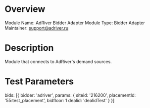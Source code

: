 # Overview

Module Name: AdRiver Bidder Adapter
Module Type: Bidder Adapter
Maintainer: support@adriver.ru

# Description

Module that connects to AdRiver's demand sources.

# Test Parameters

bids: [{
   bidder: 'adriver',
      params: {
          siteid: '216200',
          placementId: '55:test_placement',
          bidfloor: 1
          dealid: 'dealidTest'
      }
}]
